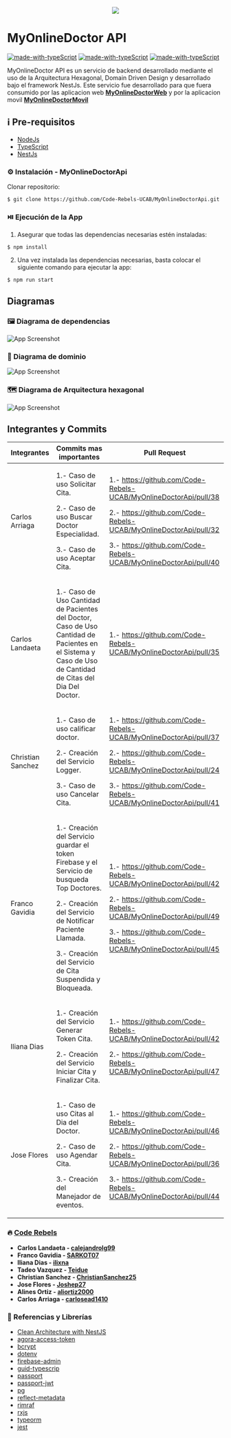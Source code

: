 <p align='center'>
    <img src='MyOnlineDoctor.png'>
</p>

# MyOnlineDoctor API

[![made-with-typeScript](https://img.shields.io/badge/Made%20with-NestJS-1f425f.svg)](https://nestjs.com/) [![made-with-typeScript](https://img.shields.io/badge/Made%20with-Firebase-DE7C1B.svg)](https://firebase.google.com/) [![made-with-typeScript](https://img.shields.io/badge/Made%20with-Agora-1B85DE.svg)](https://www.agora.io/en/)

MyOnlineDoctor API es un servicio de backend desarrollado mediante el uso de la Arquitectura Hexagonal, Domain Driven Design y desarrollado bajo el framework NestJs. Este servicio fue desarrollado para que fuera consumido por las aplicacion web **[MyOnlineDoctorWeb](https://github.com/Code-Rebels-UCAB/MyOnlineDoctorWeb)** y por la aplicacion movil **[MyOnlineDoctorMovil](https://github.com/Code-Rebels-UCAB/MyOnlineDoctorMovil)**

## ℹ️ Pre-requisitos

- [NodeJs](https://nodejs.org/es/download/)
- [TypeScript](https://www.npmjs.com/package/typescript)
- [NestJs](https://docs.nestjs.com/)

### ⚙️ Instalación - MyOnlineDoctorApi

Clonar repositorio:

```
$ git clone https://github.com/Code-Rebels-UCAB/MyOnlineDoctorApi.git
```

### ⏯️ Ejecución de la App

1. Asegurar que todas las dependencias necesarias estén instaladas:

```
$ npm install
```

2. Una vez instalada las dependencias necesarias, basta colocar el siguiente comando para ejecutar la app:

```
$ npm run start
```

## Diagramas

### 🖼️ Diagrama de dependencias

![App Screenshot](./dependencygraph.svg)

### 🧮 Diagrama de dominio

![App Screenshot](./Modelo_de_Dominio.jpg)

### 🗺️ Diagrama de Arquitectura hexagonal

![App Screenshot](./ArqHexagonal_CodeRebels.jpg)

<p></p>

## Integrantes y Commits

| Integrantes       | Commits mas importantes                                                                                                                                                                                                           | Pull Request                                                                                                                                                                                                             |
| ----------------- | --------------------------------------------------------------------------------------------------------------------------------------------------------------------------------------------------------------------------------- | ------------------------------------------------------------------------------------------------------------------------------------------------------------------------------------------------------------------------ |
| Carlos Arriaga    | <p>1.- Caso de uso Solicitar Cita.</p><p>2.- Caso de uso Buscar Doctor Especialidad.</p><p>3.- Caso de uso Aceptar Cita.</p>                                                                                                      | <p>1.- https://github.com/Code-Rebels-UCAB/MyOnlineDoctorApi/pull/38</p><p>2.- https://github.com/Code-Rebels-UCAB/MyOnlineDoctorApi/pull/32</p><p>3.- https://github.com/Code-Rebels-UCAB/MyOnlineDoctorApi/pull/40</p> |
| Carlos Landaeta   | <p>1.- Caso de Uso Cantidad de Pacientes del Doctor, Caso de Uso Cantidad de Pacientes en el Sistema y Caso de Uso de Cantidad de Citas del Dia Del Doctor.</p></p>                                                               | <p>1.- https://github.com/Code-Rebels-UCAB/MyOnlineDoctorApi/pull/35</p>                                                                                                                                                 |
| Christian Sanchez | <p>1.- Caso de uso calificar doctor.</p><p>2.- Creación del Servicio Logger.</p><p>3.- Caso de uso Cancelar Cita.</p>                                                                                                             | <p>1.- https://github.com/Code-Rebels-UCAB/MyOnlineDoctorApi/pull/37</p><p>2.- https://github.com/Code-Rebels-UCAB/MyOnlineDoctorApi/pull/24</p><p>3.- https://github.com/Code-Rebels-UCAB/MyOnlineDoctorApi/pull/41</p> |
| Franco Gavidia    | <p>1.- Creación del Servicio guardar el token Firebase y el Servicio de busqueda Top Doctores.</p><p>2.- Creación del Servicio de Notificar Paciente Llamada.</p><p>3.- Creación del Servicio de Cita Suspendida y Bloqueada.</p> | <p>1.- https://github.com/Code-Rebels-UCAB/MyOnlineDoctorApi/pull/42</p><p>2.- https://github.com/Code-Rebels-UCAB/MyOnlineDoctorApi/pull/49</p><p>3.- https://github.com/Code-Rebels-UCAB/MyOnlineDoctorApi/pull/45</p> |
| Iliana Dias       | <p>1.- Creación del Servicio Generar Token Cita.</p><p>2.- Creación del Servicio Iniciar Cita y Finalizar Cita.</p>                                                                                                               | <p>1.- https://github.com/Code-Rebels-UCAB/MyOnlineDoctorApi/pull/42</p><p>2.- https://github.com/Code-Rebels-UCAB/MyOnlineDoctorApi/pull/47</p>                                                                         |
| Jose Flores       | <p>1.- Caso de uso Citas al Dia del Doctor. </p><p>2.- Caso de uso Agendar Cita.</p><p>3.- Creación del Manejador de eventos.</p>                                                                                                 | <p>1.- https://github.com/Code-Rebels-UCAB/MyOnlineDoctorApi/pull/46</p><p>2.- https://github.com/Code-Rebels-UCAB/MyOnlineDoctorApi/pull/36</p><p>3.- https://github.com/Code-Rebels-UCAB/MyOnlineDoctorApi/pull/44</p> |

### 🔥 [Code Rebels](https://github.com/Code-Rebels-UCAB)

- **Carlos Landaeta - [calejandrolg99](https://github.com/calejandrolg99)**
- **Franco Gavidia - [SARKOT07](https://github.com/SARKOT07)**
- **Iliana Dias - [ilixna](https://github.com/ilixna)**
- **Tadeo Vazquez - [Teidue](https://github.com/Teidue)**
- **Christian Sanchez - [ChristianSanchez25](https://github.com/ChristianSanchez25)**
- **Jose Flores - [Joshep27](https://github.com/Joshep27)**
- **Alines Ortiz - [aliortiz2000](https://github.com/aliortiz2000)**
- **Carlos Arriaga - [carlosead1410](https://github.com/carlosead1410)**

### 🎁 Referencias y Librerías

- [Clean Architecture with NestJS](https://medium.com/@jonathan.pretre91/clean-architecture-with-nestjs-e089cef65045)
- [agora-access-token](https://www.npmjs.com/package/agora-access-token)
- [bcrypt](https://www.npmjs.com/package/bcrypt)
- [dotenv](https://www.npmjs.com/package/dotenv)
- [firebase-admin](https://www.npmjs.com/package/firebase-admin)
- [guid-typescrip](https://www.npmjs.com/package/guid-typescript)
- [passport](https://www.npmjs.com/package//passport)
- [passport-jwt](https://www.npmjs.com/package/passport-jwt)
- [pg](https://www.npmjs.com/package/pg)
- [reflect-metadata](https://www.npmjs.com/package/reflect-metadata)
- [rimraf](https://www.npmjs.com/package/rimraf)
- [rxjs](https://www.npmjs.com/package/rxjs)
- [typeorm](https://www.npmjs.com/package/typeorm)
- [jest](https://www.npmjs.com/package/jest)
